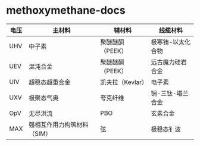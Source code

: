 # methoxymethane-docs

| 电压 | 主材料                      | 辅材料           | 线缆材料          |
|------|-----------------------------|------------------|-------------------|
| UHV  | 中子素                      | 聚醚醚酮（PEEK） | 极寒铕-以太化合物 |
| UEV  | 混沌合金                    | 聚醚醚酮（PEEK） | 远古魔力硅岩合金  |
| UIV  | 超稳态超重合金              | 凯夫拉（Kevlar） | 电子素            |
| UXV  | 极聚态气奥                  | 夸克纤维         | 锎-三钛-塔兰合金  |
| OpV  | 无尽洪流                    | PBO              | 玄素合金          |
| MAX  | 强相互作用力构筑材料（SIM） | 弦               | 极稳态钅波        |

